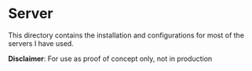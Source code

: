 # Server

This directory contains the installation and configurations for most of the servers I have used.

**Disclaimer**: For use as proof of concept only, not in production
